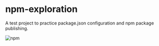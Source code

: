 # npm-exploration


A test project to practice package.json configuration and npm package publishing.

![npm](https://img.shields.io/npm/v/jon-npm-exploration)
